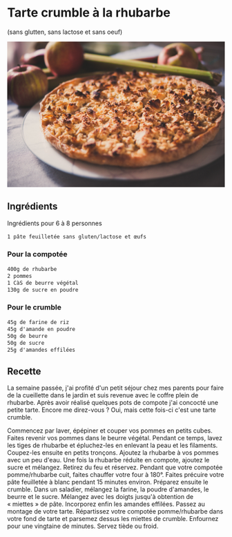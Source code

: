 # Tarte crumble à la rhubarbe
(sans glutten, sans lactose et sans oeuf)  

![](../img/Tarte-crumble--la-rhubarbe.jpg)

## Ingrédients
Ingrédients pour 6 à 8 personnes

    1 pâte feuilletée sans gluten/lactose et œufs

### Pour la compotée

    400g de rhubarbe
    2 pommes
    1 CàS de beurre végétal
    130g de sucre en poudre

### Pour le crumble

    45g de farine de riz
    45g d'amande en poudre
    50g de beurre
    50g de sucre
    25g d'amandes effilées

## Recette
La semaine passée, j'ai profité d'un petit séjour chez mes parents pour faire de la cueillette dans le jardin et suis revenue avec le coffre plein de rhubarbe. Après avoir réalisé quelques pots de compote j'ai concocté une petite tarte. Encore me direz-vous ? Oui, mais cette fois-ci c'est une tarte crumble.

Commencez par laver, épépiner et couper vos pommes en petits cubes. Faites revenir vos pommes dans le beurre végétal. Pendant ce temps, lavez les tiges de rhubarbe et épluchez-les en enlevant la peau et les filaments. Coupez-les ensuite en petits tronçons. Ajoutez la rhubarbe à vos pommes avec un peu d'eau. Une fois la rhubarbe réduite en compote, ajoutez le sucre et mélangez. Retirez du feu et réservez.
Pendant que votre compotée pomme/rhubarbe cuit, faites chauffer votre four à 180°.
Faites précuire votre pâte feuilletée à blanc pendant 15 minutes environ.
Préparez ensuite le crumble. Dans un saladier, mélangez la farine, la poudre d'amandes, le beurre et le sucre. Mélangez avec les doigts jusqu'à obtention de « miettes » de pâte. Incorporez enfin les amandes effilées.
Passez au montage de votre tarte. Répartissez votre compotée pomme/rhubarbe dans votre fond de tarte et parsemez dessus les miettes de crumble. Enfournez pour une vingtaine de minutes. Servez tiède ou froid.
